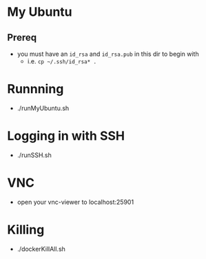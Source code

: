 # My Ubuntu

## Prereq
* you must have an `id_rsa` and `id_rsa.pub` in this dir to begin with
    * i.e. `cp ~/.ssh/id_rsa* .`

# Runnning
* ./runMyUbuntu.sh

# Logging in with SSH
* ./runSSH.sh

# VNC
* open your vnc-viewer to localhost:25901

# Killing
* ./dockerKillAll.sh

